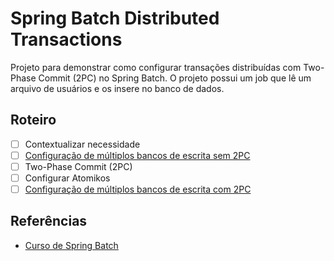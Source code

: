 # Spring Batch Distributed Transactions

Projeto para demonstrar como configurar transações distribuídas com Two-Phase Commit (2PC) no Spring Batch.
O projeto possui um job que lê um arquivo de usuários e os insere no banco de dados.

## Roteiro

- [ ] Contextualizar necessidade
- [ ] [Configuração de múltiplos bancos de escrita sem 2PC](https://github.com/giuliana-bezerra/sb-distributed-transactions/tree/v1.0)
- [ ] Two-Phase Commit (2PC)
- [ ] Configurar Atomikos
- [ ] [Configuração de múltiplos bancos de escrita com 2PC](https://github.com/giuliana-bezerra/sb-distributed-transactions/tree/v2.0)

## Referências

- [Curso de Spring Batch](https://www.udemy.com/course/curso-para-desenvolvimento-de-jobs-com-spring-batch/?referralCode=8743E206FA9240686B20)
